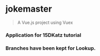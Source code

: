 # jokemaster

> A Vue.js project using Vuex

### Application for 15DKatz tutorial
### Branches have been kept for Lookup.
